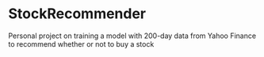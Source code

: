 # StockRecommender
Personal project on training a model with 200-day data from Yahoo Finance to recommend whether or not to buy a stock
